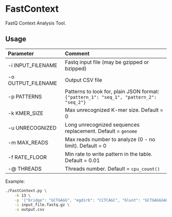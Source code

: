 # FastContext

FastQ Context Analysis Tool.

## Usage

| Parameter | Comment |
|:----------|:--------|
| -i INPUT_FILENAME | Fastq input file (may be gzipped or bzipped) |
| -o OUTPUT_FILENAME | Output CSV file |
| -p PATTERNS | Patterns to look for, plain JSON format: `{"pattern_1": "seq_1", "pattern_2": "seq_2"}` |
| -k KMER_SIZE | Max unrecognized K-mer size. Default = 0 |
| -u UNRECOGNIZED | Long unrecognized sequences replacement. Default = `genome` |
| -m MAX_READS | Max reads number to analyze (0 - no limit). Default = 0 |
| -f RATE_FLOOR | Min rate to write pattern in the table. Default = 0.01 |
| -@ THREADS | Threads number. Default = `cpu_count()` |

Example:

```bash
./FastContext.py \
	-k 13 \
	-p '{"bridge": "GCTGAGG", "egdirb": "CCTCAGC", "blunt": "GCTGAGGGAC", "tnulb": "GTCCCTCAGC", "illumina": "AGATCGGAAG"}' \
	-i input_file.fastq.gz \
	-o output.csv 
```

